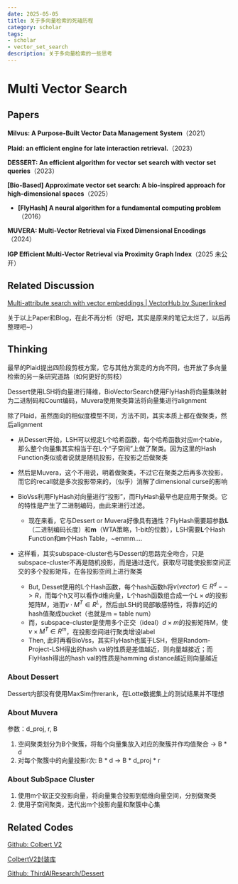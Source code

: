 ```yaml
---
date: 2025-05-05
title: 关于多向量检索的死磕历程
category: scholar
tags:
- scholar
- vector_set_search
description: 关于多向量检索的一些思考
---
```


# Multi Vector Search

## Papers

**Milvus: A Purpose-Built Vector Data Management System**（2021）

**Plaid: an efficient engine for late interaction retrieval.**（2023）

**DESSERT: An efficient algorithm for vector set search with vector set queries**（2023）

**[Bio-Based] Approximate vector set search: A bio-inspired approach for high-dimensional spaces**（2025）

- **[FlyHash] A neural algorithm for a fundamental computing problem**（2016）

**MUVERA: Multi-Vector Retrieval via Fixed Dimensional Encodings**（2024）

**IGP Efficient Multi-Vector Retrieval via Proximity Graph Index**（2025 未公开）

## Related Discussion

[Multi-attribute search with vector embeddings | VectorHub by Superlinked](https://superlinked.com/vectorhub/articles/multi-attribute-semantic-search)

关于以上Paper和Blog，在此不再分析（好吧，其实是原来的笔记太烂了，以后再整理吧~）



## Thinking

最早的Plaid提出四阶段剪枝方案，它与其他方案走的方向不同，也开放了多向量检索的另一条研究道路（如何更好的剪枝）

Dessert使用LSH将向量进行降维，BioVectorSearch使用FlyHash将向量集映射为二进制码和Count编码，Muvera使用聚类算法将向量集进行alignment

除了Plaid，虽然面向的相似度模型不同，方法不同，其实本质上都在做聚类，然后alignment

- 从Dessert开始，LSH可以规定L个哈希函数，每个哈希函数对应m个table，那么整个向量集其实相当于在L个“子空间”上做了聚类。因为这里的Hash Function类似或者说就是随机投影，在投影之后做聚类

- 然后是Muvera，这个不用说，明着做聚类，不过它在聚类之后再多次投影，而它的recall就是多次投影带来的，（似乎）消解了dimensional curse的影响

- BioVss利用FlyHash对向量进行“投影”，而FlyHash最早也是应用于聚类。它的特性是产生了二进制编码，由此来进行过滤。
  - 现在来看，它与Dessert or Muvera好像具有通性？FlyHash需要超参数**L**（二进制编码长度）和**m**（WTA策略，1-bit的位数），LSH需要**L**个Hash Function和**m**个Hash Table，~emmm….
  
- 这样看，其实subspace-cluster也与Dessert的思路完全吻合，只是subspace-cluster不再是随机投影，而是通过迭代，获取尽可能使投影空间正交的多个投影矩阵，在各投影空间上进行聚类
  - But, Desset使用的L个Hash函数，每个hash函数h将$v(vector) \in R^d --> R$，而每个h又可以看作d维向量，L个hash函数组合成一个$L \times d$的投影矩阵M，进而$v\cdot M^T \in R^L$，然后由LSH的局部敏感特性，将靠的近的hash值聚成bucket（也就是m = table num）
  - 而，subspace-cluster是使用多个正交（ideal）$d \times m$的投影矩阵M，使$v\times M^T \in R^m$，在投影空间进行聚类增设label
  - Then, 此时再看BioVss，其实FlyHash也属于LSH，但是Random-Project-LSH得出的hash val的性质是差值越近，则向量越接近；而FlyHash得出的hash val的性质是hamming distance越近则向量越近
  

### About Dessert

Dessert内部没有使用MaxSim作rerank，在Lotte数据集上的测试结果并不理想

### About Muvera

参数：d_proj, r, B

1. 空间聚类划分为B个聚簇，将每个向量集放入对应的聚簇并作均值聚合 -> B  * d
2. 对每个聚簇中的向量投影r次: B  * d -> B * d_proj * r



### About SubSpace Cluster

1. 使用m个软正交投影向量，将向量集合投影到低维向量空间，分别做聚类
2. 使用子空间聚类，迭代出m个投影向量和聚簇中心集

## **Related Codes**

[Github: Colbert V2](https://github.com/stanford-futuredata/ColBERT)

[ColbertV2封装库](https://github.com/AnswerDotAI/RAGatouille)

[Github: ThirdAIResearch/Dessert](https://github.com/ThirdAIResearch/Dessert)

